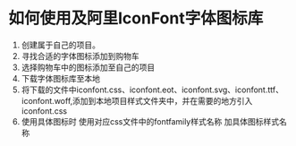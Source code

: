 # 如何使用及阿里IconFont字体图标库

1. 创建属于自己的项目。
2. 寻找合适的字体图标添加到购物车
3. 选择购物车中的图标添加至自己的项目
4. 下载字体图标库至本地
5. 将下载的文件中iconfont.css、iconfont.eot、iconfont.svg、iconfont.ttf、iconfont.woff,添加到本地项目样式文件夹中，并在需要的地方引入iconfont.css
6. 使用具体图标时 使用对应css文件中的fontfamily样式名称 加具体图标样式名称




